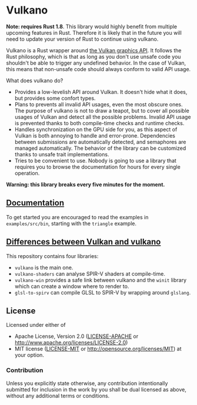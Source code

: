 # Vulkano

**Note: requires Rust 1.8**. This library would highly benefit from multiple upcoming features in
Rust. Therefore it is likely that in the future you will need to update your version of Rust to
continue using vulkano.

Vulkano is a Rust wrapper around [the Vulkan graphics API](https://www.khronos.org/vulkan/).
It follows the Rust philosophy, which is that as long as you don't use unsafe code you shouldn't
be able to trigger any undefined behavior. In the case of Vulkan, this means that non-unsafe code
should always conform to valid API usage.

What does vulkano do?

- Provides a low-levelish API around Vulkan. It doesn't hide what it does, but provides some
  confort types.
- Plans to prevents all invalid API usages, even the most obscure ones. The purpose of vulkano
  is not to draw a teapot, but to cover all possible usages of Vulkan and detect all the
  possible problems. Invalid API usage is prevented thanks to both compile-time checks and
  runtime checks.
- Handles synchronization on the GPU side for you, as this aspect of Vulkan is both annoying
  to handle and error-prone. Dependencies between submissions are automatically detected, and
  semaphores are managed automatically. The behavior of the library can be customized thanks
  to unsafe trait implementations.
- Tries to be convenient to use. Nobody is going to use a library that requires you to browse
  the documentation for hours for every single operation.

**Warning: this library breaks every five minutes for the moment.**

## [Documentation](http://tomaka.github.io/vulkano/vulkano/index.html)

To get started you are encouraged to read the examples in `examples/src/bin`, starting with
the `triangle` example.

## [Differences between Vulkan and vulkano](FEATURES.md)

This repository contains four libraries:

- `vulkano` is the main one.
- `vulkano-shaders` can analyse SPIR-V shaders at compile-time.
- `vulkano-win` provides a safe link between vulkano and the `winit` library which can create
  a window where to render to.
- `glsl-to-spirv` can compile GLSL to SPIR-V by wrapping around `glslang`.

## License

Licensed under either of
 * Apache License, Version 2.0 ([LICENSE-APACHE](LICENSE-APACHE) or http://www.apache.org/licenses/LICENSE-2.0)
 * MIT license ([LICENSE-MIT](LICENSE-MIT) or http://opensource.org/licenses/MIT)
at your option.

### Contribution

Unless you explicitly state otherwise, any contribution intentionally submitted
for inclusion in the work by you shall be dual licensed as above, without any
additional terms or conditions.

